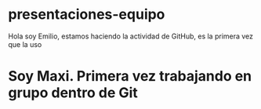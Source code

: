 # presentaciones-equipo
Hola soy Emilio, estamos haciendo la actividad de GitHub, es la primera vez que la uso

# Soy Maxi. Primera vez trabajando en grupo dentro de Git
